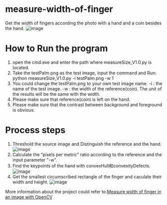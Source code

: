 # measure-width-of-finger
Get the width of fingers according the photo with a hand and a coin besides the hand.
![image](https://livezingy.com/uploads/2020/09/MeasureFinger.gif)
# How to Run the program
1. open the cmd.exe and enter the path where measureSize_V1.0.py is located.
2. Take the testPalm.png as the test image, input the command and Run:
    python measureSize_V1.0.py -i testPalm.png -w 1
3. You could change the testPalm.png to your own test image name.
    -i : the name of the test image.
    -w : the width of the reference(coin). The unit of the results will be the same with the width.
4. Please make sure that reference(coin) is left on the hand. 
5. Please make sure that the contrast between background and foreground is obvious.
# Process steps
1.  Threshold the source image and Distinguish the reference and the hand.
![image](https://livezingy.com/uploads/2020/09/thresh.png)
2.  Calculate the “pixels per metric” ratio according to the reference and the input parameter "-w".
3.  Find the keypoints of the hand with convexHull和convexityDefects.
![image](https://livezingy.com/uploads/2020/09/keypoint.png)
4. Get the smallest circumscribed rectangle of the finger and caculate their width and height.
![image](https://livezingy.com/uploads/2020/09/measuresize.png)

More information about the project could refer to:[Measure width of finger in an image with OpenCV](https://livezingy.com/measure-width-of-finger-in-an-image-with-opencv/)
